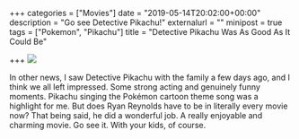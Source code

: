 +++
categories = ["Movies"]
date = "2019-05-14T20:02:00+00:00"
description = "Go see Detective Pikachu!"
externalurl = ""
minipost = true
tags = ["Pokemon", "Pikachu"]
title = "Detective Pikachu Was As Good As It Could Be"

+++
![](https://res.cloudinary.com/tobyblog/image/upload/v1557888093/img/5F86E6CC-37E8-4256-BC38-E41AFDFCE5A8.gif)

In other news, I saw Detective Pikachu with the family a few days ago, and I think we all left impressed. Some strong acting and genuinely funny moments. Pikachu singing the Pokémon cartoon theme song was a highlight for me. But does Ryan Reynolds have to be in literally every movie now? That being said, he did a wonderful job. A really enjoyable and charming movie. Go see it. With your kids, of course.
<!--more-->
